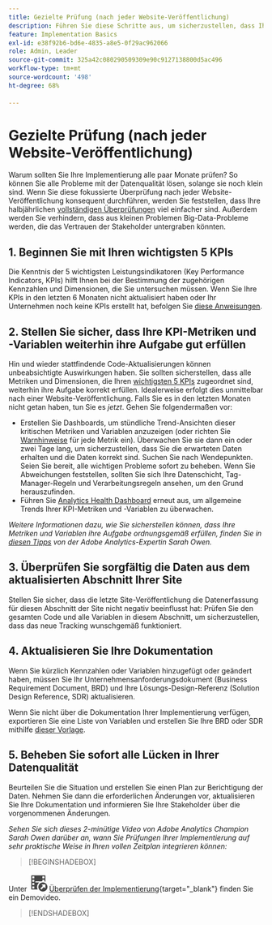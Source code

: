 ```yaml
---
title: Gezielte Prüfung (nach jeder Website-Veröffentlichung)
description: Führen Sie diese Schritte aus, um sicherzustellen, dass Ihre Implementierung fehlerfrei und im Einklang mit Ihren KPIs ausgeführt wird.
feature: Implementation Basics
exl-id: e38f92b6-bd6e-4835-a8e5-0f29ac962066
role: Admin, Leader
source-git-commit: 325a42c080290509309e90c9127138800d5ac496
workflow-type: tm+mt
source-wordcount: '498'
ht-degree: 68%

---
```


# Gezielte Prüfung (nach jeder Website-Veröffentlichung)

Warum sollten Sie Ihre Implementierung alle paar Monate prüfen? So können Sie alle Probleme mit der Datenqualität lösen, solange sie noch klein sind. Wenn Sie diese fokussierte Überprüfung nach jeder Website-Veröffentlichung konsequent durchführen, werden Sie feststellen, dass Ihre halbjährlichen [vollständigen Überprüfungen](/help/implement/review/full-review.md) viel einfacher sind. Außerdem werden Sie verhindern, dass aus kleinen Problemen Big-Data-Probleme werden, die das Vertrauen der Stakeholder untergraben könnten.

## &#x200B;1. Beginnen Sie mit Ihren wichtigsten 5 KPIs

Die Kenntnis der 5 wichtigsten Leistungsindikatoren (Key Performance Indicators, KPIs) hilft Ihnen bei der Bestimmung der zugehörigen Kennzahlen und Dimensionen, die Sie untersuchen müssen. Wenn Sie Ihre KPIs in den letzten 6 Monaten nicht aktualisiert haben oder Ihr Unternehmen noch keine KPIs erstellt hat, befolgen Sie [diese Anweisungen](/help/implement/review/define-kpis.md).

## &#x200B;2. Stellen Sie sicher, dass Ihre KPI-Metriken und -Variablen weiterhin ihre Aufgabe gut erfüllen

Hin und wieder stattfindende Code-Aktualisierungen können unbeabsichtigte Auswirkungen haben. Sie sollten sicherstellen, dass alle Metriken und Dimensionen, die Ihren [wichtigsten 5 KPIs](/help/implement/review/define-kpis.md) zugeordnet sind, weiterhin ihre Aufgabe korrekt erfüllen. Idealerweise erfolgt dies unmittelbar nach einer Website-Veröffentlichung. Falls Sie es in den letzten Monaten nicht getan haben, tun Sie es *jetzt*. Gehen Sie folgendermaßen vor:

* Erstellen Sie Dashboards, um stündliche Trend-Ansichten dieser kritischen Metriken und Variablen anzuzeigen (oder richten Sie [Warnhinweise](/help/components/alerts/alerts-overview.md) für jede Metrik ein). Überwachen Sie sie dann ein oder zwei Tage lang, um sicherzustellen, dass Sie die erwarteten Daten erhalten und die Daten korrekt sind. Suchen Sie nach Wendepunkten. Seien Sie bereit, alle wichtigen Probleme sofort zu beheben. Wenn Sie Abweichungen feststellen, sollten Sie sich Ihre Datenschicht, Tag-Manager-Regeln und Verarbeitungsregeln ansehen, um den Grund herauszufinden.
* Führen Sie [Analytics Health Dashboard](https://express.adobe.com/page/tnNQGNlfzta3b/) erneut aus, um allgemeine Trends Ihrer KPI-Metriken und -Variablen zu überwachen.

*Weitere Informationen dazu, wie Sie sicherstellen können, dass Ihre Metriken und Variablen ihre Aufgabe ordnungsgemäß erfüllen, finden Sie in [diesen Tipps](https://experienceleaguecommunities.adobe.com/t5/adobe-analytics-discussions/my-five-best-tips-for-keeping-adobe-analytics-humming/td-p/388608) von der Adobe Analytics-Expertin Sarah Owen.*

## &#x200B;3. Überprüfen Sie sorgfältig die Daten aus dem aktualisierten Abschnitt Ihrer Site

Stellen Sie sicher, dass die letzte Site-Veröffentlichung die Datenerfassung für diesen Abschnitt der Site nicht negativ beeinflusst hat: Prüfen Sie den gesamten Code und alle Variablen in diesem Abschnitt, um sicherzustellen, dass das neue Tracking wunschgemäß funktioniert.

## &#x200B;4. Aktualisieren Sie Ihre Dokumentation

Wenn Sie kürzlich Kennzahlen oder Variablen hinzugefügt oder geändert haben, müssen Sie Ihr Unternehmensanforderungsdokument (Business Requirement Document, BRD) und Ihre Lösungs-Design-Referenz (Solution Design Reference, SDR) aktualisieren.

Wenn Sie nicht über die Dokumentation Ihrer Implementierung verfügen, exportieren Sie eine Liste von Variablen und erstellen Sie Ihre BRD oder SDR mithilfe [dieser Vorlage](https://experienceleague.adobe.com/docs/analytics-learn/tutorials/implementation/implementation-basics/creating-a-business-requirements-document.html?lang=de#implementation).

## &#x200B;5. Beheben Sie sofort alle Lücken in Ihrer Datenqualität

Beurteilen Sie die Situation und erstellen Sie einen Plan zur Berichtigung der Daten. Nehmen Sie dann die erforderlichen Änderungen vor, aktualisieren Sie Ihre Dokumentation und informieren Sie Ihre Stakeholder über die vorgenommenen Änderungen.

*Sehen Sie sich dieses 2-minütige Video von Adobe Analytics Champion Sarah Owen darüber an, wann Sie Prüfungen Ihrer Implementierung auf sehr praktische Weise in Ihren vollen Zeitplan integrieren können:*


>[!BEGINSHADEBOX]

Unter ![VideoCheckedOut](/help/assets/icons/VideoCheckedOut.svg) [Überprüfen der Implementierung](https://video.tv.adobe.com/v/328340?quality=12&learn=on){target="_blank"} finden Sie ein Demovideo.

>[!ENDSHADEBOX]


